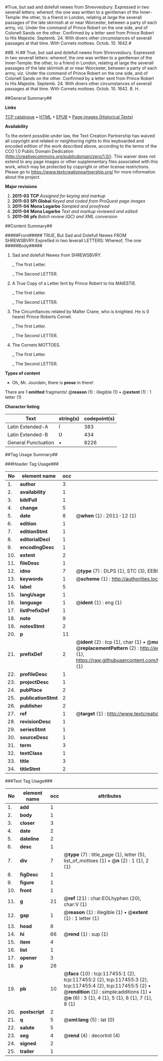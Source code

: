 #True, but sad and dolefull newes from Shrevvesbury. Expressed in two severall letters: whereof, the one was written to a gentleman of the Inner-Temple: the other, to a friend in London, relating at large the severall passages of the late skirmish at or near Worcester, between a party of each army, viz. Under the command of Prince Robert on the one side, and of Colonell Sands on the other. Confirmed by a letter sent from Prince Robert to His Majestie. Septemb. 24. With divers other circumstances of severall passages at that time. With Cornets mottoes. Octob. 10. 1642.#

##B. H.##
True, but sad and dolefull newes from Shrevvesbury. Expressed in two severall letters: whereof, the one was written to a gentleman of the Inner-Temple: the other, to a friend in London, relating at large the severall passages of the late skirmish at or near Worcester, between a party of each army, viz. Under the command of Prince Robert on the one side, and of Colonell Sands on the other. Confirmed by a letter sent from Prince Robert to His Majestie. Septemb. 24. With divers other circumstances of severall passages at that time. With Cornets mottoes. Octob. 10. 1642.
B. H.

##General Summary##

**Links**

[TCP catalogue](http://www.ota.ox.ac.uk/tcp/)  • 
[HTML](http://tei.it.ox.ac.uk/tcp/Texts-HTML/free/A87/A87163.html)  • 
[EPUB](http://tei.it.ox.ac.uk/tcp/Texts-EPUB/free/A87/A87163.epub) • 
[Page images (Historical Texts)](https://historicaltexts.jisc.ac.uk/eebo-99865218e)

**Availability**

To the extent possible under law, the Text Creation Partnership has waived all copyright and related or neighboring rights to this keyboarded and encoded edition of the work described above, according to the terms of the CC0 1.0 Public Domain Dedication (http://creativecommons.org/publicdomain/zero/1.0/). This waiver does not extend to any page images or other supplementary files associated with this work, which may be protected by copyright or other license restrictions. Please go to https://www.textcreationpartnership.org/ for more information about the project.

**Major revisions**

1. __2011-03__ __TCP__ *Assigned for keying and markup*
1. __2011-03__ __SPi Global__ *Keyed and coded from ProQuest page images*
1. __2011-04__ __Mona Logarbo__ *Sampled and proofread*
1. __2011-04__ __Mona Logarbo__ *Text and markup reviewed and edited*
1. __2011-06__ __pfs__ *Batch review (QC) and XML conversion*

##Content Summary##

#####Front#####
TRUE, But Sad and Dolefull Newes FROM SHREWSBVRY.Expreſſed in two ſeverall LETTERS: Whereof, The one
#####Body#####

1. Sad and dolefull Newes from SHREWSBVRY.

    _ The first Letter.

    _ The Second LETTER.

1. A True Copy of a Letter ſent by Prince Robert to his MAIESTIE.

    _ The first Letter.

    _ The Second LETTER.

1. The Circumſtances related by Maſter Crane, who is knighted. He is (I heare) Prince Roberts Cornet.

    _ The first Letter.

    _ The Second LETTER.

1. The Cornets MOTTOES.

    _ The first Letter.

    _ The Second LETTER.

**Types of content**

  * Oh, Mr. Jourdain, there is **prose** in there!

There are 1 **omitted** fragments! 
 @__reason__ (1) : illegible (1)  •  @__extent__ (1) : 1 letter (1)

**Character listing**


|Text|string(s)|codepoint(s)|
|---|---|---|
|Latin Extended-A|ſ|383|
|Latin Extended-B|Ʋ|434|
|General Punctuation|•|8226|

##Tag Usage Summary##

###Header Tag Usage###

|No|element name|occ|attributes|
|---|---|---|---|
|1.|__author__|3||
|2.|__availability__|1||
|3.|__biblFull__|1||
|4.|__change__|5||
|5.|__date__|8| @__when__ (1) : 2011-12 (1)|
|6.|__edition__|1||
|7.|__editionStmt__|1||
|8.|__editorialDecl__|1||
|9.|__encodingDesc__|1||
|10.|__extent__|2||
|11.|__fileDesc__|1||
|12.|__idno__|7| @__type__ (7) : DLPS (1), STC (3), EEBO-CITATION (1), PROQUEST (1), VID (1)|
|13.|__keywords__|1| @__scheme__ (1) : http://authorities.loc.gov/ (1)|
|14.|__label__|5||
|15.|__langUsage__|1||
|16.|__language__|1| @__ident__ (1) : eng (1)|
|17.|__listPrefixDef__|1||
|18.|__note__|9||
|19.|__notesStmt__|2||
|20.|__p__|11||
|21.|__prefixDef__|2| @__ident__ (2) : tcp (1), char (1)  •  @__matchPattern__ (2) : ([0-9\-]+):([0-9IVX]+) (1), (.+) (1)  •  @__replacementPattern__ (2) : http://eebo.chadwyck.com/downloadtiff?vid=$1&page=$2 (1), https://raw.githubusercontent.com/textcreationpartnership/Texts/master/tcpchars.xml#$1 (1)|
|22.|__profileDesc__|1||
|23.|__projectDesc__|1||
|24.|__pubPlace__|2||
|25.|__publicationStmt__|2||
|26.|__publisher__|2||
|27.|__ref__|1| @__target__ (1) : http://www.textcreationpartnership.org/docs/. (1)|
|28.|__revisionDesc__|1||
|29.|__seriesStmt__|1||
|30.|__sourceDesc__|1||
|31.|__term__|3||
|32.|__textClass__|1||
|33.|__title__|3||
|34.|__titleStmt__|2||


###Text Tag Usage###

|No|element name|occ|attributes|
|---|---|---|---|
|1.|__add__|1||
|2.|__body__|1||
|3.|__closer__|3||
|4.|__date__|2||
|5.|__dateline__|2||
|6.|__desc__|1||
|7.|__div__|7| @__type__ (7) : title_page (1), letter (5), list_of_mottoes (1)  •  @__n__ (2) : 1 (1), 2 (1)|
|8.|__figDesc__|1||
|9.|__figure__|1||
|10.|__front__|1||
|11.|__g__|21| @__ref__ (21) : char:EOLhyphen (20), char:V (1)|
|12.|__gap__|1| @__reason__ (1) : illegible (1)  •  @__extent__ (1) : 1 letter (1)|
|13.|__head__|8||
|14.|__hi__|66| @__rend__ (1) : sup (1)|
|15.|__item__|4||
|16.|__list__|1||
|17.|__opener__|3||
|18.|__p__|26||
|19.|__pb__|10| @__facs__ (10) : tcp:117455:1 (2), tcp:117455:2 (2), tcp:117455:3 (2), tcp:117455:4 (2), tcp:117455:5 (2)  •  @__rendition__ (1) : simple:additions (1)  •  @__n__ (6) : 3 (1), 4 (1), 5 (1), 6 (1), 7 (1), 8 (1)|
|20.|__postscript__|2||
|21.|__q__|5| @__xml:lang__ (5) : lat (0)|
|22.|__salute__|5||
|23.|__seg__|4| @__rend__ (4) : decorInit (4)|
|24.|__signed__|2||
|25.|__trailer__|1||
